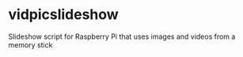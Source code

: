 # vidpicslideshow
Slideshow script for Raspberry Pi that uses images and videos from a memory stick
